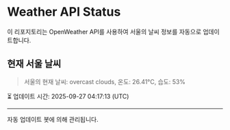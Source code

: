 
# Weather API Status

이 리포지토리는 OpenWeather API를 사용하여 서울의 날씨 정보를 자동으로 업데이트합니다.

## 현재 서울 날씨
> 서울의 현재 날씨: overcast clouds, 온도: 26.41°C, 습도: 53%

⏳ 업데이트 시간: 2025-09-27 04:17:13 (UTC)

---
자동 업데이트 봇에 의해 관리됩니다.
